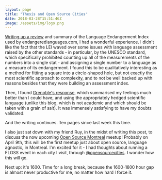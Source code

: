 ```yaml
---
layout: page
title: "Thesis and Open Source Cities"
date: 2018-03-28T15:51:46Z
image: /assets/img/logo.png
---
```


[Writing up a review](https://github.com/RichardLitt/thesis/blob/master/2-endangered-languages.tex#L159) and summary of the Language Endangerment Index used by endangeredlanguages.com, I had a wonderful experience. I didn't like the fact that the LEI waved over some issues with language assessment raised by the other standards - in particular, by the UNESCO standard, which specifically prohibited counting up all of the measurements of the numbers into a single stat - and assigning a single number to a language as a measure of its endangerment. I found this to be qualitatively interesting as a method for fitting a square into a circle-shaped hole, but not exactly the most scientific approach to complexity, and to not be well backed up with reasons besides that they were building an assessment index.

Then, I found [Grenoble's response](http://sci-hub.hk/https://doi.org/10.1017/S0047404515000950), which summarised my feelings much better than I could have, and using the appropriately hedged scientific language (unlike this blog, which is not academic and which should be taken with a grain of salt). It was immensely satisfying to have my doubts validated.

And the writing continues. Ten pages since last week this time.

I also just sat down with my friend Ruy, in the midst of writing this post, to discuss the now upcoming [Open Source Montreal](https://github.com/opensourcecities/montreal) meetup! Probably on April 9th, this will be the first meetup just about open source, language agnostic, in Montreal. I'm excited for it - I had thoughts about running a FLOSS event in each city I visit, through [@opensourcecities](https://github.com/opensourcecities). I wonder how this will go.

Next up: it's 1600. Time for a long break, because the 1600-1800 hour gap is almost never productive for me, no matter how hard I force it.
